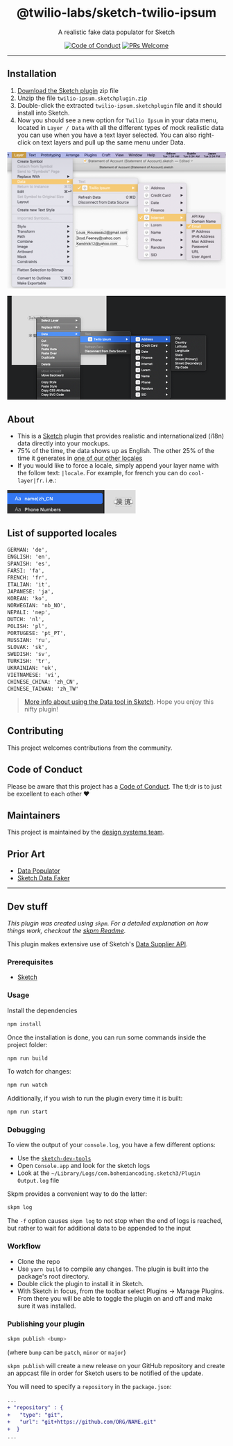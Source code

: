 <h1 align="center">@twilio-labs/sketch-twilio-ipsum</h1>
<p align="center">A realistic fake data populator for Sketch</p>
<p align="center">
<a href="https://github.com/twilio-labs/.github/blob/master/CODE_OF_CONDUCT.md"><img alt="Code of Conduct" src="https://img.shields.io/badge/%F0%9F%92%96-Code%20of%20Conduct-blueviolet.svg?style=flat-square"></a> 
<a href="http://makeapullrequest.com"><img src="https://img.shields.io/badge/PRs-welcome-brightgreen.svg?style=flat-square" alt="PRs Welcome" /></a>
</p>
<hr>

## Installation

1. [Download the Sketch plugin](https://github.com/twilio-labs/sketch-twilio-ipsum/releases/download/v1.0.1/twilio-ipsum.sketchplugin.zip) zip file
2. Unzip the file `twilio-ipsum.sketchplugin.zip`
3. Double-click the extracted `twilio-ipsum.sketchplugin` file and it should install into Sketch.
4. Now you should see a new option for `Twilio Ipsum` in your data menu, located in `Layer / Data` with all the different types of mock realistic data you can use when you have a text layer selected. You can also right-click on text layers and pull up the same menu under Data.

![Using the data from the layer menu](https://github.com/twilio-labs/sketch-twilio-ipsum/blob/master/readme-images/layer-menu.png)

![Twilio Ipsum Sketch plugin preview](https://github.com/twilio-labs/sketch-twilio-ipsum/blob/master/readme-images/preview.png)

## About

- This is a [Sketch](https://www.sketch.com/) plugin that provides realistic and internationalized (i18n) data directly into your mockups.
- 75% of the time, the data shows up as English. The other 25% of the time it generates in [one of our other locales](https://github.com/twilio-labs/sketch-twilio-ipsum#list-of-supported-locales)
- If you would like to force a locale, simply append your layer name with the follow text: `|locale`. For example, for french you can do `cool-layer|fr`. i.e.:

![How to set a locale](https://github.com/twilio-labs/sketch-twilio-ipsum/blob/master/readme-images/locale.png)

## List of supported locales

```
GERMAN: 'de',
ENGLISH: 'en',
SPANISH: 'es',
FARSI: 'fa',
FRENCH: 'fr',
ITALIAN: 'it',
JAPANESE: 'ja',
KOREAN: 'ko',
NORWEGIAN: 'nb_NO',
NEPALI: 'nep',
DUTCH: 'nl',
POLISH: 'pl',
PORTUGESE: 'pt_PT',
RUSSIAN: 'ru',
SLOVAK: 'sk',
SWEDISH: 'sv',
TURKISH: 'tr',
UKRAINIAN: 'uk',
VIETNAMESE: 'vi',
CHINESE_CHINA: 'zh_CN',
CHINESE_TAIWAN: 'zh_TW'
```

> [More info about using the Data tool in Sketch](https://www.sketch.com/docs/data/#adding-new-data-sources). Hope you enjoy this nifty plugin!

## Contributing

This project welcomes contributions from the community.

## Code of Conduct

Please be aware that this project has a [Code of Conduct](https://github.com/twilio-labs/.github/blob/master/CODE_OF_CONDUCT.md). The tl;dr is to just be excellent to each other ❤️

## Maintainers

This project is maintained by the [design systems team](https://github.com/orgs/twilio-labs/teams/design-systems).

## Prior Art

- [Data Populator](https://www.datapopulator.com/)
- [Sketch Data Faker](https://github.com/paintedbicycle/sketch-data-faker)

---

## Dev stuff

_This plugin was created using `skpm`. For a detailed explanation on how things work, checkout the [skpm Readme](https://github.com/skpm/skpm/blob/master/README.md)._

This plugin makes extensive use of Sketch's [Data Supplier API](https://developer.sketch.com/reference/api/#data-supplier).

### Prerequisites

- [Sketch](https://www.sketch.com/)

### Usage

Install the dependencies

```bash
npm install
```

Once the installation is done, you can run some commands inside the project folder:

```bash
npm run build
```

To watch for changes:

```bash
npm run watch
```

Additionally, if you wish to run the plugin every time it is built:

```bash
npm run start
```

### Debugging

To view the output of your `console.log`, you have a few different options:

- Use the [`sketch-dev-tools`](https://github.com/skpm/sketch-dev-tools)
- Open `Console.app` and look for the sketch logs
- Look at the `~/Library/Logs/com.bohemiancoding.sketch3/Plugin Output.log` file

Skpm provides a convenient way to do the latter:

```bash
skpm log
```

The `-f` option causes `skpm log` to not stop when the end of logs is reached, but rather to wait for additional data to be appended to the input

### Workflow

- Clone the repo
- Use `yarn build` to compile any changes. The plugin is built into the package's root directory.
- Double click the plugin to install it in Sketch.
- With Sketch in focus, from the toolbar select Plugins -> Manage Plugins. From there you will be able to toggle the plugin on and off and make sure it was installed.

### Publishing your plugin

```bash
skpm publish <bump>
```

(where `bump` can be `patch`, `minor` or `major`)

`skpm publish` will create a new release on your GitHub repository and create an appcast file in order for Sketch users to be notified of the update.

You will need to specify a `repository` in the `package.json`:

```diff
...
+ "repository" : {
+   "type": "git",
+   "url": "git+https://github.com/ORG/NAME.git"
+  }
...
```
